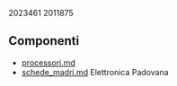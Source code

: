2023461
2011875
## Componenti
- [processori.md](./componenti/processori.md)
- [schede_madri.md](./componenti/schede_madri.md)
Elettronica Padovana